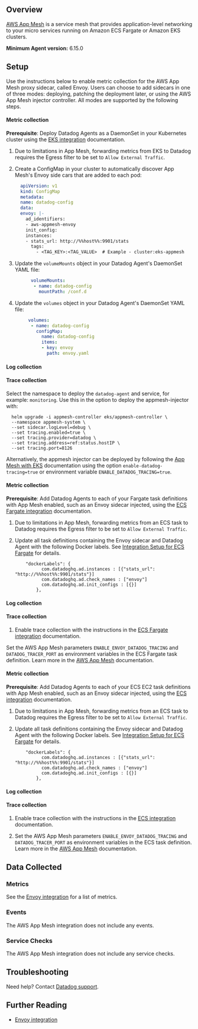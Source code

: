 ## Overview

[AWS App Mesh][1] is a service mesh that provides application-level networking to your micro services running on Amazon ECS Fargate or Amazon EKS clusters.


**Minimum Agent version:** 6.15.0

## Setup

<!-- xxx tabs xxx -->
<!-- xxx tab "EKS" xxx -->

Use the instructions below to enable metric collection for the AWS App Mesh proxy sidecar, called Envoy. Users can choose to add sidecars in one of three modes: deploying, patching the deployment later, or using the AWS App Mesh injector controller. All modes are supported by the following steps.

#### Metric collection

**Prerequisite**: Deploy Datadog Agents as a DaemonSet in your Kubernetes cluster using the [EKS integration][1] documentation.

1. Due to limitations in App Mesh, forwarding metrics from EKS to Datadog requires the Egress filter to be set to `Allow External Traffic`.

2. Create a ConfigMap in your cluster to automatically discover App Mesh's Envoy side cars that are added to each pod:

    ```yaml
      apiVersion: v1
      kind: ConfigMap
      metadata:
      name: datadog-config
      data:
      envoy: |-
        ad_identifiers:
        - aws-appmesh-envoy
        init_config:
        instances:
        - stats_url: http://%%host%%:9901/stats
          tags:
            - <TAG_KEY>:<TAG_VALUE>  # Example - cluster:eks-appmesh
    ```

3. Update the `volumeMounts` object in your Datadog Agent's DaemonSet YAML file:

    ```yaml
          volumeMounts:
           - name: datadog-config
             mountPath: /conf.d
    ```

4. Update the `volumes` object in your Datadog Agent's DaemonSet YAML file:

    ```yaml
         volumes:
          - name: datadog-config
            configMap:
              name: datadog-config
              items:
              - key: envoy
                path: envoy.yaml
    ```

#### Log collection

<!-- partial
{{< site-region region="us3" >}}

Log collection is not supported for this site.

{{< /site-region >}}
partial -->

<!-- partial
{{< site-region region="us,eu,gov" >}}

To enable log collection, update the Agent's DaemonSet with the dedicated [Kubernetes log collection instructions][1].

[1]: https://docs.datadoghq.com/integrations/ecs_fargate/#log-collection

{{< /site-region >}}
partial -->

#### Trace collection

Select the namespace to deploy the `datadog-agent` and service, for example: `monitoring`. Use this in the option to deploy the appmesh-injector with:

```shell
  helm upgrade -i appmesh-controller eks/appmesh-controller \
  --namespace appmesh-system \
  --set sidecar.logLevel=debug \
  --set tracing.enabled=true \
  --set tracing.provider=datadog \
  --set tracing.address=ref:status.hostIP \
  --set tracing.port=8126
```


Alternatively, the appmesh injector can be deployed by following the [App Mesh with EKS][3] documentation using the option `enable-datadog-tracing=true` or environment variable `ENABLE_DATADOG_TRACING=true`.

[1]: https://docs.datadoghq.com/integrations/amazon_eks/
[2]: /agent/kubernetes/daemonset_setup/#log-collection
[3]: https://github.com/aws/aws-app-mesh-examples/blob/master/walkthroughs/eks/base.md#install-app-mesh--kubernetes-components

<!-- xxz tab xxx -->
<!-- xxx tab "ECS Fargate" xxx -->

#### Metric collection

**Prerequisite**: Add Datadog Agents to each of your Fargate task definitions with App Mesh enabled, such as an Envoy sidecar injected, using the [ECS Fargate integration][1] documentation.

1. Due to limitations in App Mesh, forwarding metrics from an ECS task to Datadog requires the Egress filter to be set to `Allow External Traffic`.

2. Update all task definitions containing the Envoy sidecar and Datadog Agent with the following Docker labels. See [Integration Setup for ECS Fargate][2] for details.

    ```text
        "dockerLabels": {
              com.datadoghq.ad.instances : [{"stats_url": "http://%%host%%:9901/stats"}]
              com.datadoghq.ad.check_names : ["envoy"]
              com.datadoghq.ad.init_configs : [{}]
            },
    ```

#### Log collection

<!-- partial
{{< site-region region="us3" >}}

Log collection is not supported for this site.

{{< /site-region >}}
partial -->

<!-- partial
{{< site-region region="us,eu,gov" >}}

Enable log collection with the instructions in the [ECS Fargate integration documentation][1].

[1]: https://docs.datadoghq.com/integrations/ecs_fargate/#log-collection

{{< /site-region >}}
partial -->

#### Trace collection

1. Enable trace collection with the instructions in the [ECS Fargate integration][4] documentation.

Set the AWS App Mesh parameters `ENABLE_ENVOY_DATADOG_TRACING` and `DATADOG_TRACER_PORT` as environment variables in the ECS Fargate task definition. Learn more in the [AWS App Mesh][5] documentation.

[1]: https://docs.datadoghq.com/integrations/ecs_fargate/
[2]: https://docs.datadoghq.com/integrations/faq/integration-setup-ecs-fargate/
[3]: https://docs.datadoghq.com/integrations/ecs_fargate/#log-collection
[4]: https://docs.datadoghq.com/integrations/ecs_fargate/#trace-collection
[5]: https://docs.aws.amazon.com/app-mesh/latest/userguide/envoy.html

<!-- xxz tab xxx -->
<!-- xxx tab "ECS EC2" xxx -->

#### Metric collection

**Prerequisite**: Add Datadog Agents to each of your ECS EC2 task definitions with App Mesh enabled, such as an Envoy sidecar injected, using the [ECS integration][1] documentation.

1. Due to limitations in App Mesh, forwarding metrics from an ECS task to Datadog requires the Egress filter to be set to `Allow External Traffic`.

2. Update all task definitions containing the Envoy sidecar and Datadog Agent with the following Docker labels. See [Integration Setup for ECS Fargate][2] for details.

    ```text
        "dockerLabels": {
              com.datadoghq.ad.instances : [{"stats_url": "http://%%host%%:9901/stats"}]
              com.datadoghq.ad.check_names : ["envoy"]
              com.datadoghq.ad.init_configs : [{}]
            },
    ```

#### Log collection

<!-- partial
{{< site-region region="us3" >}}

Log collection is not supported for this site.

{{< /site-region >}}
partial -->

<!-- partial
{{< site-region region="us,eu,gov" >}}

Enable log collection with the instructions in the [ECS integration documentation][1].

[1]: https://docs.datadoghq.com/integrations/amazon_ecs/#log-collection

{{< /site-region >}}
partial -->

#### Trace collection

1. Enable trace collection with the instructions in the [ECS integration][4] documentation.

2. Set the AWS App Mesh parameters `ENABLE_ENVOY_DATADOG_TRACING` and `DATADOG_TRACER_PORT` as environment variables in the ECS task definition. Learn more in the [AWS App Mesh][5] documentation.

[1]: https://docs.datadoghq.com/integrations/amazon_ecs/
[2]: https://docs.datadoghq.com/integrations/faq/integration-setup-ecs-fargate/
[3]: https://docs.datadoghq.com/integrations/amazon_ecs/#log-collection
[4]: https://docs.datadoghq.com/integrations/amazon_ecs/#trace-collection
[5]: https://docs.aws.amazon.com/app-mesh/latest/userguide/envoy.html

<!-- xxz tab xxx -->
<!-- xxz tabs xxx -->

## Data Collected

### Metrics

See the [Envoy integration][2] for a list of metrics.

### Events

The AWS App Mesh integration does not include any events.

### Service Checks

The AWS App Mesh integration does not include any service checks.

## Troubleshooting

Need help? Contact [Datadog support][3].

## Further Reading

- [Envoy integration][4]

[1]: https://aws.amazon.com/app-mesh
[2]: https://docs.datadoghq.com/integrations/envoy/#metrics
[3]: https://docs.datadoghq.com/help/
[4]: https://docs.datadoghq.com/integrations/envoy/
